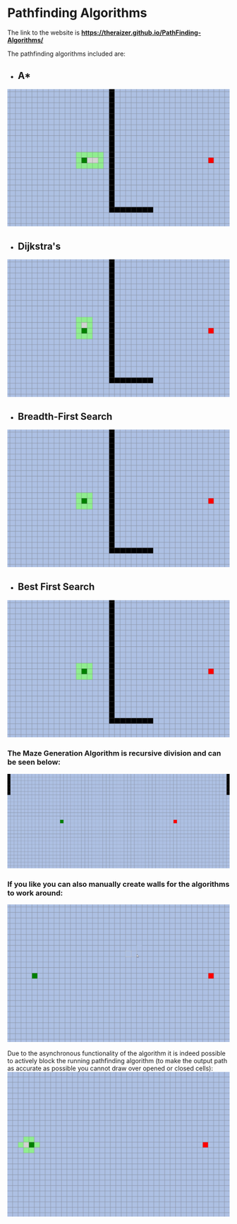 # Pathfinding Algorithms
The link to the website is **https://theraizer.github.io/PathFinding-Algorithms/**

The pathfinding algorithms included are:
- ## A*
![A Star GIF not found](AStarVisual.gif)
- ## Dijkstra's
![Dijkstra's GIF not found](DijkstrasVisual.gif)
- ## Breadth-First Search
![Breadth-First GIF not found](BreadthFirstVisual.gif)
- ## Best First Search
![Best First GIF not found](BestFirstVisual.gif)

### **The Maze Generation Algorithm is recursive division and can be seen below:**
![Recursive Division GIF not found](RecursiveDivisionVisual.gif)

### **If you like you can also manually create walls for the algorithms to work around:**
![Wall Drawing GIF not found](WallDrawingVisual.gif)

Due to the asynchronous functionality of the algorithm it is indeed possible to actively block the 
running pathfinding algorithm (to make the output path as accurate as possible you cannot draw over 
opened or closed cells):
![GIF not found](FightingAgainstTheAlgorithm.gif)
